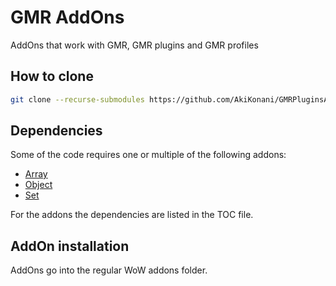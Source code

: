 # GMR AddOns

AddOns that work with GMR, GMR plugins and GMR profiles

## How to clone

```sh
git clone --recurse-submodules https://github.com/AkiKonani/GMRPluginsAndProfiles.git
```

## Dependencies

Some of the code requires one or multiple of the following addons:

* [Array](https://github.com/SanjoSolutions/LuaArray)
* [Object](https://github.com/SanjoSolutions/LuaObject)
* [Set](https://github.com/SanjoSolutions/LuaSet)

For the addons the dependencies are listed in the TOC file.

## AddOn installation

AddOns go into the regular WoW addons folder.
